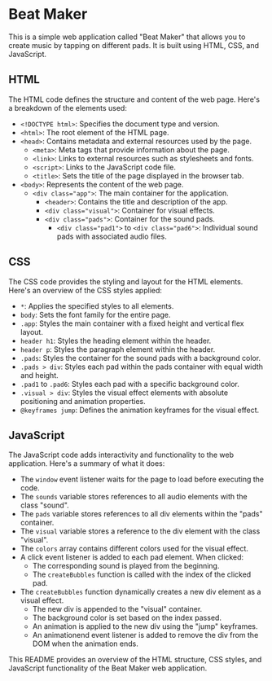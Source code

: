 # Beat Maker

This is a simple web application called "Beat Maker" that allows you to create music by tapping on different pads. It is built using HTML, CSS, and JavaScript.

## HTML

The HTML code defines the structure and content of the web page. Here's a breakdown of the elements used:

- `<!DOCTYPE html>`: Specifies the document type and version.
- `<html>`: The root element of the HTML page.
- `<head>`: Contains metadata and external resources used by the page.
  - `<meta>`: Meta tags that provide information about the page.
  - `<link>`: Links to external resources such as stylesheets and fonts.
  - `<script>`: Links to the JavaScript code file.
  - `<title>`: Sets the title of the page displayed in the browser tab.
- `<body>`: Represents the content of the web page.
  - `<div class="app">`: The main container for the application.
    - `<header>`: Contains the title and description of the app.
    - `<div class="visual">`: Container for visual effects.
    - `<div class="pads">`: Container for the sound pads.
      - `<div class="pad1">` to `<div class="pad6">`: Individual sound pads with associated audio files.

## CSS

The CSS code provides the styling and layout for the HTML elements. Here's an overview of the CSS styles applied:

- `*`: Applies the specified styles to all elements.
- `body`: Sets the font family for the entire page.
- `.app`: Styles the main container with a fixed height and vertical flex layout.
- `header h1`: Styles the heading element within the header.
- `header p`: Styles the paragraph element within the header.
- `.pads`: Styles the container for the sound pads with a background color.
- `.pads > div`: Styles each pad within the pads container with equal width and height.
- `.pad1` to `.pad6`: Styles each pad with a specific background color.
- `.visual > div`: Styles the visual effect elements with absolute positioning and animation properties.
- `@keyframes jump`: Defines the animation keyframes for the visual effect.

## JavaScript

The JavaScript code adds interactivity and functionality to the web application. Here's a summary of what it does:

- The `window` event listener waits for the page to load before executing the code.
- The `sounds` variable stores references to all audio elements with the class "sound".
- The `pads` variable stores references to all div elements within the "pads" container.
- The `visual` variable stores a reference to the div element with the class "visual".
- The `colors` array contains different colors used for the visual effect.
- A click event listener is added to each pad element. When clicked:
  - The corresponding sound is played from the beginning.
  - The `createBubbles` function is called with the index of the clicked pad.
- The `createBubbles` function dynamically creates a new div element as a visual effect.
  - The new div is appended to the "visual" container.
  - The background color is set based on the index passed.
  - An animation is applied to the new div using the "jump" keyframes.
  - An animationend event listener is added to remove the div from the DOM when the animation ends.

This README provides an overview of the HTML structure, CSS styles, and JavaScript functionality of the Beat Maker web application.